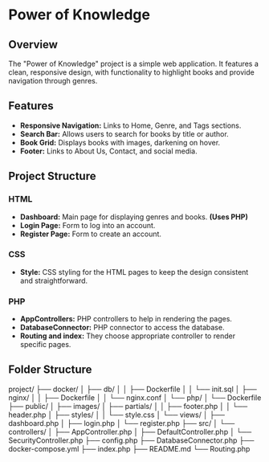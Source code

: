 # Power of Knowledge

## Overview
The "Power of Knowledge" project is a simple web application.
It features a clean, responsive design, with functionality to highlight books and provide navigation through genres.

## Features
- **Responsive Navigation:** Links to Home, Genre, and Tags sections.
- **Search Bar:** Allows users to search for books by title or author.
- **Book Grid:** Displays books with images, darkening on hover.
- **Footer:** Links to About Us, Contact, and social media.

## Project Structure
### HTML
- **Dashboard:** Main page for displaying genres and books. **(Uses PHP)**
- **Login Page:** Form to log into an account.
- **Register Page:** Form to create an account.

### CSS
- **Style:** CSS styling for the HTML pages to keep the design consistent and straightforward.

### PHP
- **AppControllers:** PHP controllers to help in rendering the pages.
- **DatabaseConnector:** PHP connector to access the database.
- **Routing and index:** They choose appropriate controller to render specific pages.

## Folder Structure
project/
├── docker/
│   ├── db/
│   │   ├── Dockerfile
│   │   └── init.sql
│   ├── nginx/
│   │   ├── Dockerfile
│   │   └── nginx.conf
│   └── php/
│       └── Dockerfile
├── public/
│   ├── images/
│   ├── partials/
│   │   ├── footer.php
│   │   └── header.php
│   ├── styles/
│   │   └── style.css
│   └── views/
│       ├── dashboard.php
│       ├── login.php
│       └── register.php
├── src/
│   └── controllers/
│       ├── AppController.php
│       ├── DefaultController.php
│       └── SecurityController.php
├── config.php
├── DatabaseConnector.php
├── docker-compose.yml
├── index.php
├── README.md
└── Routing.php